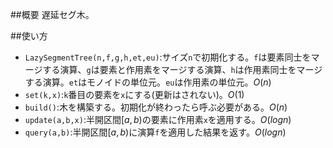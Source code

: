 ##概要
遅延セグ木。

##使い方
* `LazySegmentTree(n,f,g,h,et,eu)`:サイズ`n`で初期化する。`f`は要素同士をマージする演算、`g`は要素と作用素をマージする演算、`h`は作用素同士をマージする演算。`et`はモノイドの単位元。`eu`は作用素の単位元。$O(n)$
* `set(k,x)`:`k`番目の要素を`x`にする(更新はされない)。$O(1)$
* `build()`:木を構築する。初期化が終わったら呼ぶ必要がある。$O(n)$
* `update(a,b,x)`:半開区間$[a,b)$の要素に作用素`x`を適用する。$O(log n)$
* `query(a,b)`:半開区間$[a,b)$に演算`f`を適用した結果を返す。$O(log n)$
